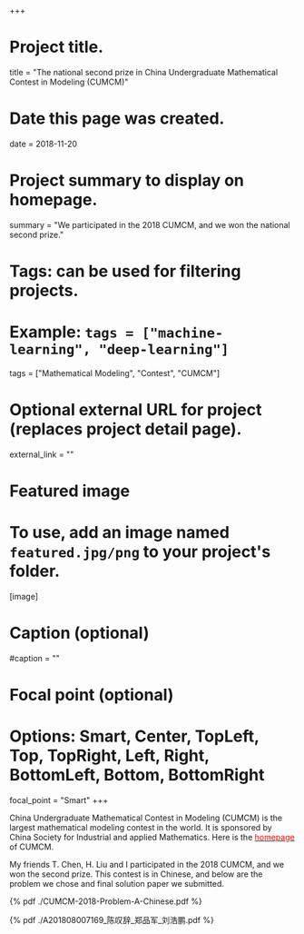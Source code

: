 +++
# Project title.
title = "The national second prize in China Undergraduate Mathematical Contest in Modeling (CUMCM)"

# Date this page was created.
date = 2018-11-20

# Project summary to display on homepage.
summary = "We participated in the 2018 CUMCM, and we won the national second prize."

# Tags: can be used for filtering projects.
# Example: `tags = ["machine-learning", "deep-learning"]`
tags = ["Mathematical Modeling", "Contest", "CUMCM"]

# Optional external URL for project (replaces project detail page).
external_link = ""

# Featured image
# To use, add an image named `featured.jpg/png` to your project's folder. 
[image]
  # Caption (optional)
  #caption = ""

  # Focal point (optional)
  # Options: Smart, Center, TopLeft, Top, TopRight, Left, Right, BottomLeft, Bottom, BottomRight
  focal_point = "Smart"
+++

China Undergraduate Mathematical Contest in Modeling (CUMCM) is the largest mathematical modeling contest in the world. It is sponsored by China Society for Industrial and applied Mathematics. Here is the <a href="http://www.mcm.edu.cn/index_cn.html" target="_blank"><font color=#FF0000> homepage</font></a> of CUMCM.

My friends T. Chen, H. Liu and I participated in the 2018 CUMCM, and we won the second prize. This contest is in Chinese, and below are the problem we chose and final solution paper we submitted.


{% pdf ./CUMCM-2018-Problem-A-Chinese.pdf %}

{% pdf ./A201808007169_陈叹辞_郑品军_刘浩鹏.pdf %}